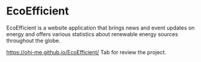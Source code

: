 # EcoEfficient
EcoEfficient is a website application that brings news and event updates on energy and offers various statistics about renewable energy sources throughout the globe. 

https://ohi-me.github.io/EcoEfficient/ Tab for review the project.
